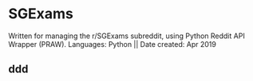 # SGExams
Written for managing the r/SGExams subreddit, using Python Reddit API Wrapper (PRAW). Languages: Python || Date created: Apr 2019

## ddd
